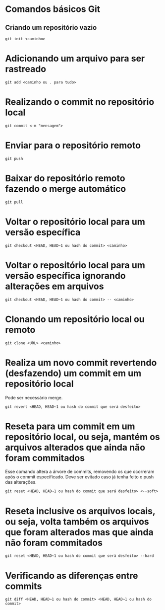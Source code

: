 # Comandos básicos Git

## Criando um repositório vazio
```
git init <caminho>
```

# Adicionando um arquivo para ser rastreado
```
git add <caminho ou . para tudo>
```

# Realizando o commit no repositório local
```
git commit <-m "mensagem">
```

# Enviar para o repositório remoto
```
git push
```

# Baixar do repositório remoto fazendo o merge automático
```
git pull
```

# Voltar o repositório local para um versão específica
```
git checkout <HEAD, HEAD~1 ou hash do commit> <caminho>
```

# Voltar o repositório local para um versão específica ignorando alterações em arquivos
```
git checkout <HEAD, HEAD~1 ou hash do commit> -- <caminho>
```

# Clonando um repositório local ou remoto
```
git clone <URL> <caminho>
```

# Realiza um novo commit revertendo (desfazendo) um commit em um repositório local
Pode ser necessário merge.
```
git revert <HEAD, HEAD~1 ou hash do commit que será desfeito>
```

# Reseta para um commit em um repositório local, ou seja, mantém os arquivos alterados que ainda não foram commitados
Esse comando altera a árvore de commits, removendo os que ocorreram após o commit especificado.
Deve ser evitado caso já tenha feito o push das alterações.
```
git reset <HEAD, HEAD~1 ou hash do commit que será desfeito> <--soft>
```

# Reseta inclusive os arquivos locais, ou seja, volta também os arquivos que foram alterados mas que ainda não foram commitados
```
git reset <HEAD, HEAD~1 ou hash do commit que será desfeito> --hard
```

# Verificando as diferenças entre commits
```
git diff <HEAD, HEAD~1 ou hash do commit> <HEAD, HEAD~1 ou hash do commit>
```